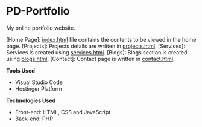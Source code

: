 # PD-Portfolio
My online portfolio website.

[Home Page]: [index.html](index.html) file contains the contents to be viewed in the home page.
[Projects]: Projects details are written in [projects.html](projects.html).
[Services]: Services is created using [services.html](services.html).
[Blogs]: Blogs section is created using [blogs.html](blogs.html).
[Contact]: Contact page is written in [contact.html](contact.html).

**Tools Used**
- Visual Studio Code
- Hostinger Platform

**Technologies Used**
- Front-end: HTML, CSS and JavaScript
- Back-end: PHP
